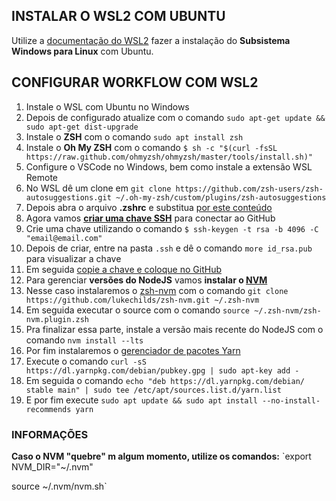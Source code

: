 ## INSTALAR O WSL2 COM UBUNTU

Utilize a [documentação do WSL2](https://docs.microsoft.com/pt-br/windows/wsl/install-win10) fazer a instalação do **Subsistema Windows para Linux** com Ubuntu.

## CONFIGURAR WORKFLOW COM WSL2

1. Instale o WSL com Ubuntu no Windows
2. Depois de configurado atualize com o comando `sudo apt-get update && sudo apt-get dist-upgrade`
3. Instale o **ZSH** com o comando `sudo apt install zsh`
4. Instale o **Oh My ZSH** com o comando `$ sh -c "$(curl -fsSL https://raw.github.com/ohmyzsh/ohmyzsh/master/tools/install.sh)"`
5. Configure o VSCode no Windows, bem como instale a extensão WSL Remote
6. No WSL dê um clone em `git clone https://github.com/zsh-users/zsh-autosuggestions.git ~/.oh-my-zsh/custom/plugins/zsh-autosuggestions`
7. Depois abra o arquivo **.zshrc** e substitua [por este conteúdo](./.zshrc)
8. Agora vamos **[criar uma chave SSH](https://docs.github.com/en/github/authenticating-to-github/connecting-to-github-with-ssh)** para conectar ao GitHub
9. Crie uma chave utilizando o comando `$ ssh-keygen -t rsa -b 4096 -C "email@email.com"`
10. Depois de criar, entre na pasta `.ssh` e dê o comando `more id_rsa.pub` para visualizar a chave
11. Em seguida [copie a chave e coloque no GitHub](https://github.com/settings/keys)
12. Para gerenciar **versões do NodeJS** vamos **instalar o [NVM](https://github.com/nvm-sh/nvm)**
13. Nesse caso instalaremos o [zsh-nvm](https://github.com/lukechilds/zsh-nvm) com o comando `git clone https://github.com/lukechilds/zsh-nvm.git ~/.zsh-nvm`
14. Em seguida executar o source com o comando `source ~/.zsh-nvm/zsh-nvm.plugin.zsh`
15. Pra finalizar essa parte, instale a versão mais recente do NodeJS com o comando `nvm install --lts`
16. Por fim instalaremos o [gerenciador de pacotes Yarn](https://classic.yarnpkg.com/en/docs/install#windows-stable)
17. Execute o comando `curl -sS https://dl.yarnpkg.com/debian/pubkey.gpg | sudo apt-key add -`
18. Em seguida o comando `echo "deb https://dl.yarnpkg.com/debian/ stable main" | sudo tee /etc/apt/sources.list.d/yarn.list`
19. E por fim execute `sudo apt update && sudo apt install --no-install-recommends yarn`

### INFORMAÇÕES

**Caso o NVM "quebre" m algum momento, utilize os comandos:**
`export NVM_DIR="~/.nvm"

source ~/.nvm/nvm.sh`
